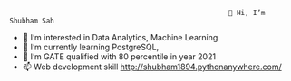                                                           👋 Hi, I’m Shubham Sah
- 👀 I’m interested in Data Analytics, Machine Learning
- 🌱 I’m currently learning PostgreSQL,
- 💞️ I’m GATE qualified with 80 percentile in year 2021
- 📫 Web development skill http://shubham1894.pythonanywhere.com/

<!---
shubham1894/shubham1894 is a ✨ special ✨ repository because its `README.md` (this file) appears on your GitHub profile.
You can click the Preview link to take a look at your changes.
--->
